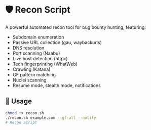 # 🛡️ Recon Script

A powerful automated recon tool for bug bounty hunting, featuring:

- Subdomain enumeration
- Passive URL collection (gau, waybackurls)
- DNS resolution
- Port scanning (Naabu)
- Live host detection (httpx)
- Tech fingerprinting (WhatWeb)
- Crawling (Katana)
- GF pattern matching
- Nuclei scanning
- Resume mode, stealth mode, notifications

## 🔧 Usage

```bash
chmod +x recon.sh
./recon.sh example.com --gf-all --notify
# Recon Script
